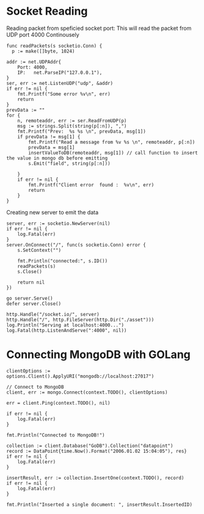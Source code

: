 # Socket Reading

Reading packet from speficied socket port: This will read the packet from UDP port 4000 Continousely 


	func readPackets(s socketio.Conn) {
      p := make([]byte, 1024)

	addr := net.UDPAddr{
		Port: 4000,
		IP:   net.ParseIP("127.0.0.1"),
	}
	ser, err := net.ListenUDP("udp", &addr)
	if err != nil {
		fmt.Printf("Some error %v\n", err)
		return
	}
	prevData := ""
	for {
		n, remoteaddr, err := ser.ReadFromUDP(p)
		msg := strings.Split(string(p[:n]), ",")
		fmt.Printf("Prev:  %s %s \n", prevData, msg[1])
		if prevData != msg[1] {
			fmt.Printf("Read a message from %v %s \n", remoteaddr, p[:n])
			prevData = msg[1]
			insertValueToDB(remoteaddr, msg[1]) // call function to insert the value in mongo db before emitting 
			s.Emit("field", string(p[:n]))

		}
		if err != nil {
			fmt.Printf("Client error  found :  %v\n", err)
			return
		}
    }

 

Creating new server to emit the data 

	server, err := socketio.NewServer(nil)
	if err != nil {
		log.Fatal(err)
	}
	server.OnConnect("/", func(s socketio.Conn) error {
		s.SetContext("")

		fmt.Println("connected:", s.ID())
		readPackets(s)
		s.Close()

		return nil
	})
	 
	go server.Serve()
	defer server.Close()

	http.Handle("/socket.io/", server)
	http.Handle("/", http.FileServer(http.Dir("./asset")))
	log.Println("Serving at localhost:4000...")
	log.Fatal(http.ListenAndServe(":4000", nil))
 
# Connecting MongoDB with GOLang

	clientOptions := options.Client().ApplyURI("mongodb://localhost:27017")

	// Connect to MongoDB
	client, err := mongo.Connect(context.TODO(), clientOptions)

	err = client.Ping(context.TODO(), nil)

	if err != nil {
		log.Fatal(err)
	}

	fmt.Println("Connected to MongoDB!")

	collection := client.Database("GoDB").Collection("datapoint")
	record := DataPoint{time.Now().Format("2006.01.02 15:04:05"), res}
	if err != nil {
		log.Fatal(err)
	}

	insertResult, err := collection.InsertOne(context.TODO(), record)
	if err != nil {
		log.Fatal(err)
	}

	fmt.Println("Inserted a single document: ", insertResult.InsertedID)
